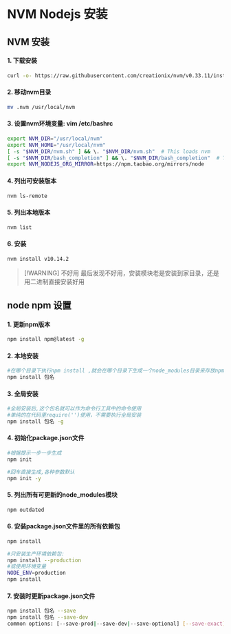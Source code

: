 # NVM Nodejs 安装

## NVM 安装

#### 1.  下载安装

```sh
curl -o- https://raw.githubusercontent.com/creationix/nvm/v0.33.11/install.sh | bash
```

#### 2.  移动nvm目录

```sh
mv .nvm /usr/local/nvm
```

#### 3.  设置nvm环境变量: vim /etc/bashrc

```sh
export NVM_DIR="/usr/local/nvm"
export NVM_HOME="/usr/local/nvm"
[ -s "$NVM_DIR/nvm.sh" ] && \. "$NVM_DIR/nvm.sh"  # This loads nvm
[ -s "$NVM_DIR/bash_completion" ] && \. "$NVM_DIR/bash_completion"  # This loads nvm bash_completion
export NVM_NODEJS_ORG_MIRROR=https://npm.taobao.org/mirrors/node
```

#### 4.  列出可安装版本

```sh
nvm ls-remote
```

#### 5.  列出本地版本

```sh
nvm list
```

#### 6.  安装

```sh
nvm install v10.14.2
```



> [!WARNING] 不好用
> 最后发现不好用，安装模块老是安装到家目录，还是用二进制直接安装好用

## node npm 设置

#### 1.  更新npm版本

```sh
npm install npm@latest -g
```

#### 2.  本地安装

```sh
#在哪个目录下执行npm install ,就会在哪个目录下生成一个node_modules目录来存放npm install安装的代码
npm install 包名
```

#### 3.  全局安装

```sh
#全局安装后,这个包名就可以作为命令行工具中的命令使用
#单纯的在代码里require('')使用，不需要执行全局安装
npm install 包名 -g
```

#### 4.  初始化package.json文件

```sh
#根据提示一步一步生成
npm init

#回车直接生成,各种参数默认
npm init -y
```

#### 5.  列出所有可更新的node\_modules模块

```sh
npm outdated
```

#### 6.  安装package.json文件里的所有依赖包

```sh
npm install

#只安装生产环境依赖包:
npm install --production
#或使用环境变量
NODE_ENV=production
npm install
```

#### 7.  安装时更新package.json文件

```sh
npm install 包名 --save
npm install 包名 --save-dev
common options: [--save-prod|--save-dev|--save-optional] [--save-exact] [--no-save]
```

